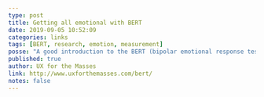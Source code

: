 ```yaml
---
type: post
title: Getting all emotional with BERT
date: 2019-09-05 10:52:09
categories: links
tags: [BERT, research, emotion, measurement]
posse: "A good introduction to the BERT (bipolar emotional response testing) technique."
published: true
author: UX for the Masses
link: http://www.uxforthemasses.com/bert/
notes: false
---
```

